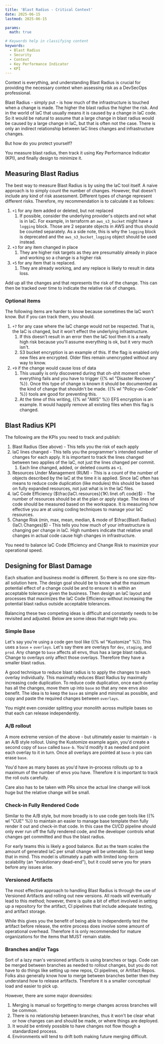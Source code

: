 ```yaml
---
title: 'Blast Radius - Critical Context'
date: 2025-06-15
lastmod: 2025-06-15

params:
  math: true

# Keywords help in classifying content
keywords:
  - Blast Radius
  - Security
  - Context
  - Key Performance Indicator
  - KPI
---
```


Context is everything, and understanding Blast Radius is crucial for providing the necessary context when assessing risk as a DevSecOps professional.

Blast Radius - simply put - is how much of the infrastructure is touched when a change is made.  The higher the blast radius the higher the risk.  And in the world of IaC that usually means it is caused by a change in IaC code.  So it would be natural to assume that a large change in blast radius would be caused by a large change in IaC, but that is often not the case.  There is only an indirect relationship between IaC lines changes and infrastructure changes.

But how do you protect yourself?

<!--more-->

You measure blast radius, then track it using Key Performance Indicator (KPI), and finally design to minimize it.

## Measuring Blast Radius

The best way to measure Blast Radius is by using the IaC tool itself.  A naive approach is to simply count the number of changes.  However, that doesn't include any kind of risk assessment.  Different types of change represent different risks.  Therefore, my recommendation is to calculate it as follows:

1. `+1` for any item added or deleted, but not replaced
    1. If possible, consider the underlying provider's objects and not what is in IaC.  For example, in terraform an `aws_s3_bucket` might have a `logging` block.  Those are 2 separate objects in AWS and thus should be counted separately.  As a side note, this is why the `logging` block is deprecated and the `aws_s3_bucket_logging` object should be used instead.
2. `+3` for any item changed in place
    1. They are higher risk targets as they are presumably already in place and working so a change is a higher risk
3. `+5` for any item that is replaced.
    1. They are already working, and any replace is likely to result in data loss.

Add up all the changes and that represents the risk of the change.  This can then be tracked over time to indicate the relative risk of changes.

### Optional items

The following items are harder to know because sometimes the IaC won't know.  But if you can track them, you should.

1. `+7` for any case where the IaC change would not be respected.  That is, the IaC is changed, but it won't effect the underlying infrastructure.
    1. If this doesn't result in an error then the IaC tool then it is a really high risk because you'll assume everything is ok, but it very much isn't.
    2. S3 bucket encryption is an example of this.  If the flag is enabled only new files are encrypted.  Older files remain unencrypted without any way to know.
2. `+9` if the change would cause loss of data
    1. This usually is only discovered during that oh-shit moment when everything fails and you have to trigger {{% wl "Disaster Recovery" %}}.  Once this type of change is known it should be documented as the kind of change that shouldn't be made.  {{% wl "Policy-as-Code" %}} tools are good for preventing this.
    2. At the time of this writing, {{% wl "AWS" %}} EFS encryption is an example.  It would happily remove all existing files when this flag is changed.

## Blast Radius KPI

The following are the KPIs you need to track and publish:

1. Blast Radius (See above) - This tells you the risk of each apply
2. IaC lines changed - This tells you the programmer's intended number of changes for each apply.  It is important to track the lines changed between two applies of the IaC, not just the lines changed per commit.
    1. Each line changed, added, or deleted counts as `+1`.
3. Resources Under Management (RUM) - This is a count of the number of objects described by the IaC at the time it is applied.  Since IaC often has means to reduce code duplication (like modules) this should be based on fully expanded resources, not just what is in the IaC files.
4. IaC Code Efficiency ($\frac{IaC\ resources}{1K\ line\ of\ code}$) - The number of resources should be at the plan or apply stage. The lines of code should be measured based on the workspace.  It is measuring how effective you are at using coding techniques to manage your IaC resources.
5. Change Risk (min, max, mean, median, & mode of $\frac{Blast\ Radius}{IaC\ Changes}$) - This tells you how much of your infrastructure is changing per change in IaC.  High numbers indicate that relative small changes in actual code cause high changes in infrastructure.

You need to balance IaC Code Efficiency and Change Risk to maximize your operational speed.

## Designing for Blast Damage

Each situation and business model is different.  So there is no one size-fits-all solution here.  The design goal should be to know what the maximum potential effect of a change could be and to ensure it is within an acceptable tolerance given the business.  Then design an IaC layout and processes that maximizes the IaC Code Efficiency without increasing the potential blast radius outside acceptable tolerances.

Balancing these two competing ideas is difficult and constantly needs to be revisited and adjusted.  Below are some ideas that might help you.

### Simple Base

Let's say you're using a code gen tool like {{% wl "Kustomize" %}}.  This uses a `base` + `overlays`.  Let's say there are overlays for `dev`, `staging`, and `prod`.  Any change to `base` affects all envs, thus has a large blast radius.  Change to overlays only affect those overlays.  Therefore they have a smaller blast radius.

A good technique to reduce blast radius is to apply the changes to each overlay individually.  This maximally reduces Blast Radius by maximally increasing code duplication.  To reduce code duplication, once each overlay has all the changes, move them up into `base` so that any new envs also benefit.  The idea is to keep the `base` as simple and minimal as possible, and copy and paste the required changes between `overlays`.

You might even consider splitting your monolith across multiple bases so that each can release independently.

### A/B rollout

A more extreme version of the above - but ultimately easier to maintain - is an A/B style rollout.  Using the Kustomize example again, you'd create a second copy of `base` called `base-b`.  You'd modify it as needed and point each overlay to it in turn.  Once all overlays are pointed at `base-b` you can erase `base`.

You'd have as many bases as you'd have in-process rollouts up to a maximum of the number of envs you have.  Therefore it is important to track the roll outs carefully.

Care also has to be taken with PRs since the actual line change will look huge but the relative change will be small.

### Check-in Fully Rendered Code

Similar to the A/B style, but more broadly is to use code gen tools like {{% wl "CUE" %}} to maintain an easier to manage base template then fully render it out and check-in that code.  In this case the CI/CD pipeline should only ever run off the fully rendered code, and the developer controls what changes get committed and thus the blast radius.

For early teams this is likely a good balance.  But as the team scales the amount of generated IaC per small change will be untenable.  So just keep that in mind.  This model is ultimately a path with limited long-term scalability (an "evolutionary dead-end"), but it could serve you for years before any issues arise.

### Versioned Artifacts

The most effective approach to handling Blast Radius is through the use of Versioned Artifacts and rolling out new versions. All roads will eventually lead to this method; however, there is quite a bit of effort involved in setting up a repository for the artifact, CI pipelines that include adequate testing, and artifact storage.

While this gives you the benefit of being able to independently test the artifact before release, the entire process does involve some amount of operational overhead.  Therefore it is only recommended for mature organizations for the items that MUST remain stable.

### Branches and/or Tags

Sort of a lazy man's versioned artifacts is using branches or tags.  Code can be merged between branches as needed to rollout changes, but you do not have to do things like setting up new repos, CI pipelines, or Artifact Repos.  Folks also generally know how to merge between branches better then they understand how to release artifacts.  Therefore it is a smaller conceptual load and easier to pick up.

However, there are some major downsides:

1. Merging is manual so forgetting to merge changes across branches will be common.
2. There is no relationship between branches, thus it won't be clear what or how changes can and should be made, or where things are deployed.
3. It would be entirely possible to have changes not flow though a standardized process.
4. Environments will tend to drift both making future merging difficult.
